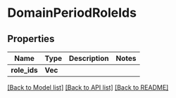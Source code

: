 # DomainPeriodRoleIds

## Properties

Name | Type | Description | Notes
------------ | ------------- | ------------- | -------------
**role_ids** | **Vec<String>** |  | 

[[Back to Model list]](../README.md#documentation-for-models) [[Back to API list]](../README.md#documentation-for-api-endpoints) [[Back to README]](../README.md)


